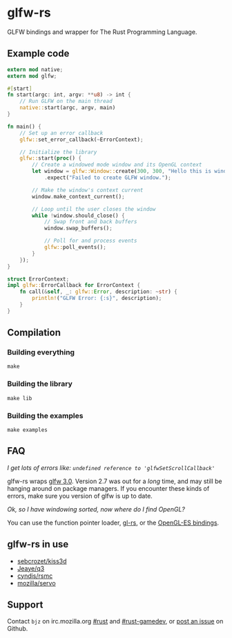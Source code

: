 <!--
    Copyright 2013 The GLFW-RS Developers. For a full listing of the authors,
    refer to the AUTHORS file at the top-level directory of this distribution.

    Licensed under the Apache License, Version 2.0 (the "License");
    you may not use this file except in compliance with the License.
    You may obtain a copy of the License at

        http://www.apache.org/licenses/LICENSE-2.0

    Unless required by applicable law or agreed to in writing, software
    distributed under the License is distributed on an "AS IS" BASIS,
    WITHOUT WARRANTIES OR CONDITIONS OF ANY KIND, either express or implied.
    See the License for the specific language governing permissions and
    limitations under the License.
-->

# glfw-rs

GLFW bindings and wrapper for The Rust Programming Language.

## Example code

~~~rust
extern mod native;
extern mod glfw;

#[start]
fn start(argc: int, argv: **u8) -> int {
    // Run GLFW on the main thread
    native::start(argc, argv, main)
}

fn main() {
    // Set up an error callback
    glfw::set_error_callback(~ErrorContext);

    // Initialize the library
    glfw::start(proc() {
        // Create a windowed mode window and its OpenGL context
        let window = glfw::Window::create(300, 300, "Hello this is window", glfw::Windowed)
            .expect("Failed to create GLFW window.");

        // Make the window's context current
        window.make_context_current();

        // Loop until the user closes the window
        while !window.should_close() {
            // Swap front and back buffers
            window.swap_buffers();

            // Poll for and process events
            glfw::poll_events();
        }
    });
}

struct ErrorContext;
impl glfw::ErrorCallback for ErrorContext {
    fn call(&self, _: glfw::Error, description: ~str) {
        println!("GLFW Error: {:s}", description);
    }
}
~~~

## Compilation

### Building everything

~~~
make
~~~

### Building the library

~~~
make lib
~~~

### Building the examples

~~~
make examples
~~~

## FAQ

_I get lots of errors like: `undefined reference to 'glfwSetScrollCallback'`_

glfw-rs wraps [glfw 3.0](http://www.glfw.org/). Version 2.7 was out for a
_long_ time, and may still be hanging around on package managers. If you
encounter these kinds of errors, make sure you version of glfw is up to date.

_Ok, so I have windowing sorted, now where do I find OpenGL?_

You can use the function pointer loader, [gl-rs](https://github.com/bjz/gl-rs),
or the [OpenGL-ES bindings](https://github.com/mozilla-servo/rust-opengles).

## glfw-rs in use

- [sebcrozet/kiss3d](https://github.com/sebcrozet/kiss3d)
- [Jeaye/q3](https://github.com/Jeaye/q3)
- [cyndis/rsmc](https://github.com/cyndis/rsmc/)
- [mozilla/servo](https://github.com/mozilla/servo)

## Support

Contact `bjz` on irc.mozilla.org [#rust](http://mibbit.com/?server=irc.mozilla.org&channel=%23rust)
and [#rust-gamedev](http://mibbit.com/?server=irc.mozilla.org&channel=%23rust-gamedev),
or [post an issue](https://github.com/bjz/glfw-rs/issues/new) on Github.

